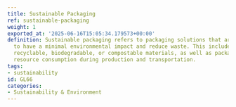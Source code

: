```yaml
---
title: Sustainable Packaging
ref: sustainable-packaging
weight: 1
exported_at: '2025-06-16T15:05:34.179573+00:00'
definition: Sustainable packaging refers to packaging solutions that are designed
  to have a minimal environmental impact and reduce waste. This includes the use of
  recyclable, biodegradable, or compostable materials, as well as packaging that minimizes
  resource consumption during production and transportation.
tags:
- sustainability
id: GL66
categories:
- Sustainability & Environment
---
```


